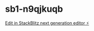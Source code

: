 # sb1-n9qjkuqb

[Edit in StackBlitz next generation editor ⚡️](https://stackblitz.com/~/github.com/stonefrost876/sb1-n9qjkuqb)